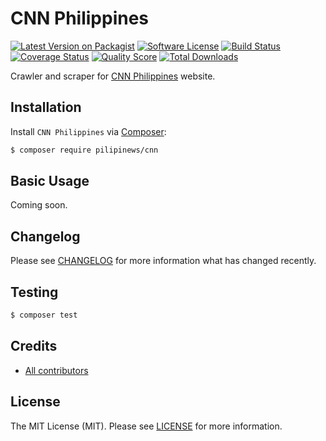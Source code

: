# CNN Philippines

[![Latest Version on Packagist][ico-version]][link-packagist]
[![Software License][ico-license]][link-license]
[![Build Status][ico-travis]][link-travis]
[![Coverage Status][ico-scrutinizer]][link-scrutinizer]
[![Quality Score][ico-code-quality]][link-code-quality]
[![Total Downloads][ico-downloads]][link-downloads]

Crawler and scraper for [CNN Philippines](http://cnnphilippines.com/) website.

## Installation

Install `CNN Philippines` via [Composer](https://getcomposer.org/):

``` bash
$ composer require pilipinews/cnn
```

## Basic Usage

Coming soon.

## Changelog

Please see [CHANGELOG][link-changelog] for more information what has changed recently.

## Testing

``` bash
$ composer test
```

## Credits

- [All contributors][link-contributors]

## License

The MIT License (MIT). Please see [LICENSE][link-license] for more information.

[ico-code-quality]: https://img.shields.io/scrutinizer/g/pilipinews/cnn.svg?style=flat-square
[ico-downloads]: https://img.shields.io/packagist/dt/pilipinews/cnn.svg?style=flat-square
[ico-license]: https://img.shields.io/badge/license-MIT-brightgreen.svg?style=flat-square
[ico-scrutinizer]: https://img.shields.io/scrutinizer/coverage/g/pilipinews/cnn.svg?style=flat-square
[ico-travis]: https://img.shields.io/travis/pilipinews/cnn/master.svg?style=flat-square
[ico-version]: https://img.shields.io/packagist/v/pilipinews/cnn.svg?style=flat-square

[link-changelog]: https://github.com/pilipinews/cnn/blob/master/CHANGELOG.md
[link-code-quality]: https://scrutinizer-ci.com/g/pilipinews/cnn
[link-contributors]: https://github.com/pilipinews/cnn/contributors
[link-downloads]: https://packagist.org/packages/pilipinews/cnn
[link-license]: https://github.com/pilipinews/cnn/blob/master/LICENSE.md
[link-packagist]: https://packagist.org/packages/pilipinews/cnn
[link-scrutinizer]: https://scrutinizer-ci.com/g/pilipinews/cnn/code-structure
[link-travis]: https://travis-ci.org/pilipinews/cnn